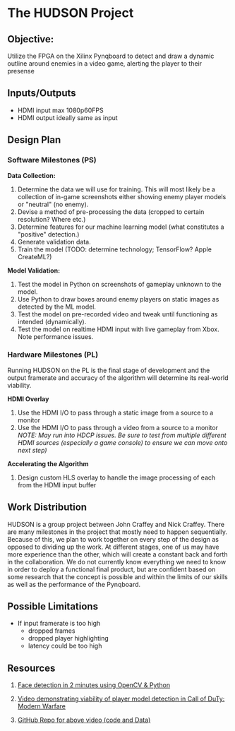 # The HUDSON Project

## Objective:

Utilize the  FPGA on the Xilinx Pynqboard to detect and draw a dynamic outline around enemies in a video game, alerting the player to their presense

## Inputs/Outputs

- HDMI input max 1080p60FPS
- HDMI output ideally same as input

## Design Plan

### Software Milestones (PS)

**Data Collection:**
1. Determine the data we will use for training. This will most likely be a collection of in-game screenshots either showing enemy player models or "neutral" (no enemy).
2. Devise a method of pre-processing the data (cropped to certain resolution? Where etc.)
3. Determine features for our machine learning model (what constitutes a "positive" detection.)
4. Generate validation data.
5. Train the model (TODO: determine technology; TensorFlow? Apple CreateML?)

**Model Validation:**
1. Test the model in Python on screenshots of gameplay unknown to the model.
2. Use Python to draw boxes around enemy players on static images as detected by the ML model.
3. Test the model on pre-recorded video and tweak until functioning as intended (dynamically).
4. Test the model on realtime HDMI input with live gameplay from Xbox. Note performance issues.

### Hardware Milestones (PL)

Running HUDSON on the PL is the final stage of development and the output framerate and accuracy of the algorithm will determine its real-world viability.

**HDMI Overlay**
1. Use the HDMI I/O to pass through a static image from a source to a monitor
2. Use the HDMI I/O to pass through a video from a source to a monitor
    *NOTE: May run into HDCP issues. Be sure to test from multiple different HDMI sources (especially a game console) to ensure we can move onto next step)*

**Accelerating the Algorithm**
1. Design custom HLS overlay to handle the image processing of each from the HDMI input buffer

## Work Distribution

HUDSON is a group project between John Craffey and Nick Craffey. There are many milestones in the project that mostly need to happen sequentially. Because of this, we plan to work together on every step of the design as opposed to dividing up the work. At different stages, one of us may have more experience than the other, which will create a constant back and forth in the collaboration. We do not currently know everything we need to know in order to deploy a functional final product, but are confident based on some research that the concept is possible and within the limits of our skills as well as the performance of the Pynqboard.

## Possible Limitations

- If input framerate is too high
    - dropped frames
    - dropped player highlighting
    - latency could be too high

## Resources

1. [Face detection in 2 minutes using OpenCV & Python](https://towardsdatascience.com/face-detection-in-2-minutes-using-opencv-python-90f89d7c0f81)

2. [Video demonstrating viability of player model detection in Call of DuTy: Modern Warfare](https://www.youtube.com/watch?v=Qif8g2Ib5pI)

3. [GitHub Repo for above video (code and Data)](https://github.com/darkmatter2222/COD-MW-2019-DNN)
